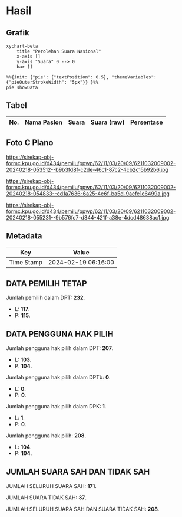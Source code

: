 # Hasil

## Grafik

```mermaid
xychart-beta
    title "Perolehan Suara Nasional"
    x-axis []
    y-axis "Suara" 0 --> 0
    bar []
```

```mermaid
%%{init: {"pie": {"textPosition": 0.5}, "themeVariables": {"pieOuterStrokeWidth": "5px"}} }%%
pie showData
```

## Tabel

| No. | Nama Paslon | Suara | Suara (raw) | Persentase |
|:--- |:----------- | -----:| -----------:| ----------:|


[p-1]: https://github.com/gigit-pemilu/pemilu-2024/blob/main/pilpres/hitung-suara/sub/62-kalimantan-tengah/sub/11-pulang-pisau/sub/03-kahayan-tengah/sub/2009-pamarunan/sub/002-tps/sub/paslon-1.txt
[p-2]: https://github.com/gigit-pemilu/pemilu-2024/blob/main/pilpres/hitung-suara/sub/62-kalimantan-tengah/sub/11-pulang-pisau/sub/03-kahayan-tengah/sub/2009-pamarunan/sub/002-tps/sub/paslon-2.txt
[p-3]: https://github.com/gigit-pemilu/pemilu-2024/blob/main/pilpres/hitung-suara/sub/62-kalimantan-tengah/sub/11-pulang-pisau/sub/03-kahayan-tengah/sub/2009-pamarunan/sub/002-tps/sub/paslon-3.txt

## Foto C Plano

https://sirekap-obj-formc.kpu.go.id/d434/pemilu/ppwp/62/11/03/20/09/6211032009002-20240218-053512--b9b3fd8f-c2de-46c1-87c2-4cb2c15b92b6.jpg

https://sirekap-obj-formc.kpu.go.id/d434/pemilu/ppwp/62/11/03/20/09/6211032009002-20240218-054833--cd1a7636-6a25-4e6f-ba5d-9aefe1c6499a.jpg

https://sirekap-obj-formc.kpu.go.id/d434/pemilu/ppwp/62/11/03/20/09/6211032009002-20240218-055231--9b576fc7-d344-421f-a38e-4dcd48638ac1.jpg


## Metadata

| Key        | Value               |
| ---------- | ------------------- |
| Time Stamp | 2024-02-19 06:16:00 |


## DATA PEMILIH TETAP

Jumlah pemilih dalam DPT: **232**.
 * L: **117**.
 * P: **115**.

## DATA PENGGUNA HAK PILIH

Jumlah pengguna hak pilih dalam DPT: **207**.
 * L: **103**.
 * P: **104**.

Jumlah pengguna hak pilih dalam DPTb: **0**.
 * L: **0**.
 * P: **0**.

Jumlah pengguna hak pilih dalam DPK: **1**.
 * L: **1**.
 * P: **0**.

Jumlah pengguna hak pilih: **208**.
 * L: **104**.
 * P: **104**.

## JUMLAH SUARA SAH DAN TIDAK SAH

JUMLAH SELURUH SUARA SAH: **171**.

JUMLAH SUARA TIDAK SAH: **37**.

JUMLAH SELURUH SUARA SAH DAN SUARA TIDAK SAH: **208**.


